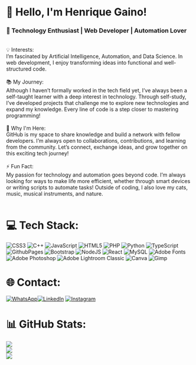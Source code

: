 # 👋 Hello, I'm Henrique Gaino!
<h3>🌟 Technology Enthusiast | Web Developer | Automation Lover</h3><br>💡 Interests:<br>I’m fascinated by Artificial Intelligence, Automation, and Data Science. In web development, I enjoy transforming ideas into functional and well-structured code.<br><br>📚 My Journey:<br>Although I haven’t formally worked in the tech field yet, I’ve always been a self-taught learner with a deep interest in technology. Through self-study, I’ve developed projects that challenge me to explore new technologies and expand my knowledge. Every line of code is a step closer to mastering programming!<br><br>🚀 Why I'm Here:<br>GitHub is my space to share knowledge and build a network with fellow developers. I’m always open to collaborations, contributions, and learning from the community. Let’s connect, exchange ideas, and grow together on this exciting tech journey!<br><br>⚡ Fun Fact:<br>My passion for technology and automation goes beyond code. I’m always looking for ways to make life more efficient, whether through smart devices or writing scripts to automate tasks! Outside of coding, I also love my cats, music, musical instruments, and nature.<br><br>


# 💻 Tech Stack:
![CSS3](https://img.shields.io/badge/css3-%231572B6.svg?style=for-the-badge&logo=css3&logoColor=white) ![C++](https://img.shields.io/badge/c++-%2300599C.svg?style=for-the-badge&logo=c%2B%2B&logoColor=white) ![JavaScript](https://img.shields.io/badge/javascript-%23323330.svg?style=for-the-badge&logo=javascript&logoColor=%23F7DF1E) ![HTML5](https://img.shields.io/badge/html5-%23E34F26.svg?style=for-the-badge&logo=html5&logoColor=white) ![PHP](https://img.shields.io/badge/php-%23777BB4.svg?style=for-the-badge&logo=php&logoColor=white) ![Python](https://img.shields.io/badge/python-3670A0?style=for-the-badge&logo=python&logoColor=ffdd54) ![TypeScript](https://img.shields.io/badge/typescript-%23007ACC.svg?style=for-the-badge&logo=typescript&logoColor=white) ![GithubPages](https://img.shields.io/badge/github%20pages-121013?style=for-the-badge&logo=github&logoColor=white) ![Bootstrap](https://img.shields.io/badge/bootstrap-%238511FA.svg?style=for-the-badge&logo=bootstrap&logoColor=white) ![NodeJS](https://img.shields.io/badge/node.js-6DA55F?style=for-the-badge&logo=node.js&logoColor=white) ![React](https://img.shields.io/badge/react-%2320232a.svg?style=for-the-badge&logo=react&logoColor=%2361DAFB) ![MySQL](https://img.shields.io/badge/mysql-4479A1.svg?style=for-the-badge&logo=mysql&logoColor=white) ![Adobe Fonts](https://img.shields.io/badge/Adobe%20Fonts-000B1D.svg?style=for-the-badge&logo=Adobe%20Fonts&logoColor=white) ![Adobe Photoshop](https://img.shields.io/badge/adobe%20photoshop-%2331A8FF.svg?style=for-the-badge&logo=adobe%20photoshop&logoColor=white) ![Adobe Lightroom Classic](https://img.shields.io/badge/Adobe%20Lightroom%20Classic-31A8FF.svg?style=for-the-badge&logo=Adobe%20Lightroom%20Classic&logoColor=white) ![Canva](https://img.shields.io/badge/Canva-%2300C4CC.svg?style=for-the-badge&logo=Canva&logoColor=white) ![Gimp](https://img.shields.io/badge/Gimp-657D8B?style=for-the-badge&logo=gimp&logoColor=FFFFFF)

# 🌐 Contact:
[![WhatsApp](https://img.shields.io/badge/WhatsApp-25D366?style=for-the-badge&logo=whatsapp&logoColor=white)](https://wa.me/5519998862969)[![LinkedIn](https://img.shields.io/badge/LinkedIn-0077B5?style=for-the-badge&logo=linkedin&logoColor=white)](https://www.linkedin.com/in/henrique-morais-gaino-8b5b8317a/) [![Instagram](https://img.shields.io/badge/Instagram-E4405F?style=for-the-badge&logo=instagram&logoColor=white)](https://instagram.com/henrique_gaino)

# 📊 GitHub Stats:
![](https://github-readme-stats.vercel.app/api?username=henriquegaino&theme=dark&hide_border=false&include_all_commits=false&count_private=false)<br/>
![](https://github-readme-streak-stats.herokuapp.com/?user=henriquegaino&theme=dark&hide_border=false)<br/>
![](https://github-readme-stats.vercel.app/api/top-langs/?username=henriquegaino&theme=dark&hide_border=false&include_all_commits=false&count_private=false&layout=compact)
